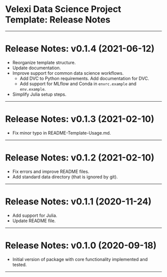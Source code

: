 Velexi Data Science Project Template: Release Notes
===================================================

-------------------------------------------------------------------------------
Release Notes: v0.1.4 (2021-06-12)
==================================
* Reorganize template structure.
* Update documentation.
* Improve support for common data science workflows.
  * Add DVC to Python requirements. Add documentation for DVC.
  * Add support for MLflow and Conda in `envrc.example` and `env.example`.
* Simplify Julia setup steps.

-------------------------------------------------------------------------------
Release Notes: v0.1.3 (2021-02-10)
==================================
* Fix minor typo in README-Template-Usage.md.

-------------------------------------------------------------------------------
Release Notes: v0.1.2 (2021-02-10)
==================================
* Fix errors and improve README files.
* Add standard data directory (that is ignored by git).

-------------------------------------------------------------------------------
Release Notes: v0.1.1 (2020-11-24)
==================================
* Add support for Julia.
* Update README file.

-------------------------------------------------------------------------------
Release Notes: v0.1.0 (2020-09-18)
==================================
* Initial version of package with core functionality implemented and tested.

-------------------------------------------------------------------------------
